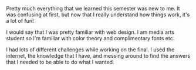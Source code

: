 Pretty much everything that we learned this semester was new to me. It was confusing at first, but now that I really understand how things work, it's a lot of fun!

I would say that I was pretty familiar with web design. I am media arts student so I'm familiar with color theory and complimentary fonts etc.

I had lots of different challenges while working on the final. I used the internet, the knowledge that I have, and messing around to find the answers that I needed to be able to do what I wanted. 
